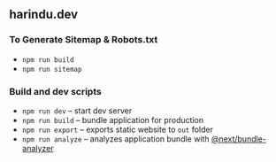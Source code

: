 ## harindu.dev

### To Generate Sitemap & Robots.txt
- `npm run build` 
- `npm run sitemap` 


### Build and dev scripts

- `npm run dev` – start dev server
- `npm run build` – bundle application for production
- `npm run export` – exports static website to `out` folder
- `npm run analyze` – analyzes application bundle with [@next/bundle-analyzer](https://www.npmjs.com/package/@next/bundle-analyzer)

